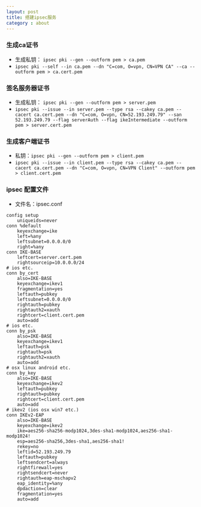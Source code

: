 ```yaml
---
layout: post
title: 搭建ipsec服务
category : about
---
```


### 生成ca证书

- 生成私钥： `ipsec pki --gen --outform pem > ca.pem`
- `ipsec pki --self --in ca.pem --dn "C=com, O=vpn, CN=VPN CA" --ca --outform pem > ca.cert.pem`

### 签名服务器证书
- 生成私钥： `ipsec pki --gen --outform pem > server.pem`
- `ipsec pki --issue --in server.pem --type rsa --cakey ca.pem --cacert ca.cert.pem --dn "C=com, O=vpn, CN=52.193.249.79" --san 52.193.249.79 --flag serverAuth --flag ikeIntermediate --outform pem > server.cert.pem`

### 生成客户端证书
- 私钥：`ipsec pki --gen --outform pem > client.pem`
- `ipsec pki --issue --in client.pem --type rsa --cakey ca.pem --cacert ca.cert.pem --dn "C=com, O=vpn, CN=VPN Client" --outform pem > client.cert.pem`

### ipsec 配置文件

- 文件名：ipsec.conf

```
config setup
    uniqueids=never
conn %default
    keyexchange=ike
    left=%any
    leftsubnet=0.0.0.0/0
    right=%any
conn IKE-BASE
    leftcert=server.cert.pem
    rightsourceip=10.0.0.0/24
# ios etc.
conn by_cert
    also=IKE-BASE
    keyexchange=ikev1
    fragmentation=yes
    leftauth=pubkey
    leftsubnet=0.0.0.0/0
    rightauth=pubkey
    rightauth2=xauth
    rightcert=client.cert.pem
    auto=add
# ios etc.
conn by_psk
    also=IKE-BASE
    keyexchange=ikev1
    leftauth=psk
    rightauth=psk
    rightauth2=xauth
    auto=add
# osx linux android etc.
conn by_key
    also=IKE-BASE
    keyexchange=ikev2
    leftauth=pubkey
    rightauth=pubkey
    rightcert=client.cert.pem
    auto=add
# ikev2 (ios osx win7 etc.)
conn IKEv2-EAP
    also=IKE-BASE
    keyexchange=ikev2
    ike=aes256-sha256-modp1024,3des-sha1-modp1024,aes256-sha1-modp1024!
    esp=aes256-sha256,3des-sha1,aes256-sha1!
    rekey=no
    leftid=52.193.249.79
    leftauth=pubkey
    leftsendcert=always
    rightfirewall=yes
    rightsendcert=never
    rightauth=eap-mschapv2
    eap_identity=%any
    dpdaction=clear
    fragmentation=yes
    auto=add
```
